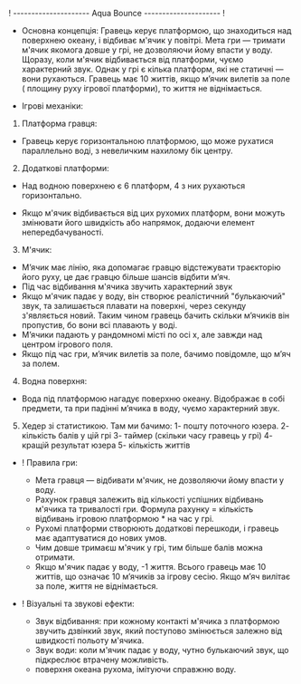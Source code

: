 ! --------------------- Aqua Bounce --------------------- !

- Основна концепція: Гравець керує платформою, що знаходиться над поверхнею
  океану, і відбиває м'ячик у повітрі. Мета гри — тримати м'ячик якомога довше у
  грі, не дозволяючи йому впасти у воду. Щоразу, коли м'ячик відбивається від
  платформи, чуємо характерний звук. Однак у грі є кілька платформ, які не
  статичні — вони рухаються. Гравець має 10 життів, якщо мʼячик вилетів за поле
  ( площину руху ігрової платформи), то життя не віднімається.

- Ігрові механіки:

1. Платформа гравця:

- Гравець керує горизонтальною платформою, що може рухатися параллельно воді, з
  невеличким нахилому бік центру.

2. Додаткові платформи:

- Над водною поверхнею є 6 платформ, 4 з них рухаються горизонтально.

* Якщо м'ячик відбивається від цих рухомих платформ, вони можуть змінювати його
  швидкість або напрямок, додаючи елемент непередбачуваності.

3. М'ячик:

- Мʼячик має лінію, яка допомагає гравцю відстежувати траєкторію його руху, це
  дає гравцю більше шансів відбити мʼяч.
- Під час відбивання м'ячика звучить характерний звук
- Якщо м'ячик падає у воду, він створює реалістичний "булькаючий" звук, та
  залишається плавати на поверхні, через секунду з'являється новий. Таким чином
  гравець бачить скільки мʼячиків він пропустив, бо вони всі плавають у воді.
- Мʼячики падають у рандомномі місті по осі x, але завжди над центром ігрового
  поля.
- Якщо під час гри, мʼячик вилетів за поле, бачимо повідомле, що мʼяч за полем.

4. Водна поверхня:

- Вода під платформою нагадує поверхню океану. Відображає в собі предмети, та
  при падінні мʼячика в воду, чуємо характерний звук.

5. Хедер зі статистикою. Там ми бачимо: 1- пошту поточного юзера. 2- кількість
   балів у цій грі 3- таймер (скільки часу гравець у грі) 4- кращій результат
   юзера 5- кількість життів

- ! Правила гри:

  - Мета гравця — відбивати м'ячик, не дозволяючи йому впасти у воду.
  - Рахунок гравця залежить від кількості успішних відбивань м'ячика та
    тривалості гри. Формула рахунку = кількість відбивань ігровою платформою \*
    на час у грі.
  - Рухомі платформи створюють додаткові перешкоди, і гравець має адаптуватися
    до нових умов.

  * Чим довше тримаєш м'ячик у грі, тим більше балів можна отримати.
  * Якщо м'ячик падає у воду, -1 життя. Всього гравець має 10 життів, що означає
    10 мʼячиків за ігрову сесію. Якщо мʼяч вилітає за поле, життя не
    віднімається.

- ! Візуальні та звукові ефекти:
  - Звук відбивання: при кожному контакті м'ячика з платформою звучить дзвінкий
    звук, який поступово змінюється залежно від швидкості польоту м'ячика.
  - Звук води: коли м'ячик падає у воду, чутно булькаючий звук, що підкреслює
    втрачену можливість.
  - поверхня океана рухома, імітуючи справжню воду.
